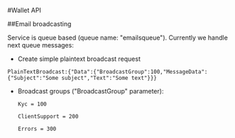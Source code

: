 #Wallet API

##Email broadcasting

Service is queue based (queue name: "emailsqueue"). Currently we handle next queue messages:

 - Create simple plaintext broadcast request

  ```PlainTextBroadcast:{"Data":{"BroadcastGroup":100,"MessageData":{"Subject":"Some subject","Text":"Some text"}}}```

  - Broadcast groups ("BroadcastGroup" parameter):

    ```Kyc = 100```
    
       ```ClientSupport = 200```
       
       ```Errors = 300```
